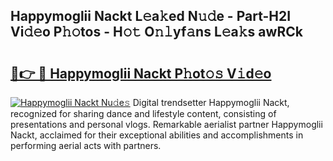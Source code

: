 ## Happymoglii Nackt L𝚎a𝚔ed N𝚞𝚍e - Part-H2I Vi𝚍𝚎o P𝚑𝚘tos - H𝚘𝚝 O𝚗𝚕yf𝚊ns L𝚎a𝚔s awRCk

# <h2><a href="http://kf5r3a.oniu.top/?m=Happymoglii+Nackt">🔗👉 🔴 Happymoglii Nackt P𝚑ot𝚘𝚜 V𝚒d𝚎o</a></h2>

[![Happymoglii Nackt Nu𝚍e𝚜](https://i.imgur.com/0qMVB7G.gif)](http://kf5r3a.oniu.top/?m=Happymoglii+Nackt)
Digital trendsetter Happymoglii Nackt, recognized for sharing dance and lifestyle content, consisting of presentations and personal vlogs. Remarkable aerialist partner Happymoglii Nackt, acclaimed for their exceptional abilities and accomplishments in performing aerial acts with partners.  

